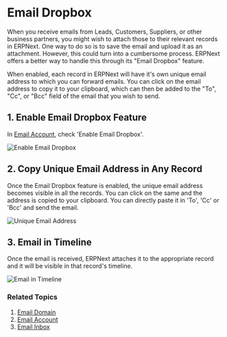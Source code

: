 <!-- add-breadcrumbs -->

# Email Dropbox

When you receive emails from Leads, Customers, Suppliers, or other business partners, you might wish to attach those to their relevant records in ERPNext. One way to do so is to save the email and upload it as an attachment. However, this could turn into a cumbersome process. ERPNext offers a better way to handle this through its "Email Dropbox" feature.

When enabled, each record in ERPNext will have it's own unique email address to which you can forward emails. You can click on the email address to copy it to your clipboard, which can then be added to the "To", "Cc", or "Bcc" field of the email that you wish to send.

## 1. Enable Email Dropbox Feature

In [Email Account](/docs/v12/user/manual/en/setting-up/email/email-account), check 'Enable Email Dropbox'.

<img class="screenshot" alt="Enable Email Dropbox" src="{{docs_base_url}}/v12/assets/img/setup/email/enable_email_dropbox.png">

## 2. Copy Unique Email Address in Any Record

Once the Email Dropbox feature is enabled, the unique email address becomes visible in all the records. You can click on the same and the address is copied to your clipboard. You can directly paste it in 'To', 'Cc' or 'Bcc' and send the email.

<img class="screenshot" alt="Unique Email Address" src="{{docs_base_url}}/v12/assets/img/setup/email/unique_email_address_dropbox.png">

## 3. Email in Timeline

Once the email is received, ERPNext attaches it to the appropriate record and it will be visible in that record's timeline.

<img class="screenshot" alt="Email in Timeline" src="{{docs_base_url}}/v12/assets/img/setup/email/email_in_timeline.png">

### Related Topics
1. [Email Domain](/docs/v12/user/manual/en/setting-up/email/email-domain)
1. [Email Account](/docs/v12/user/manual/en/setting-up/email/email-account)
1. [Email Inbox](/docs/v12/user/manual/en/setting-up/email/email-inbox)
